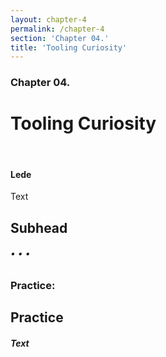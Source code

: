 ```yaml
---
layout: chapter-4
permalink: /chapter-4
section: 'Chapter 04.'
title: 'Tooling Curiosity'
---
```


### Chapter 04.
# Tooling Curiosity

<div class="divider">&nbsp;</div>

#### Lede

Text

## Subhead

###### • • •

### Practice:

## Practice<br/>
##### Text


